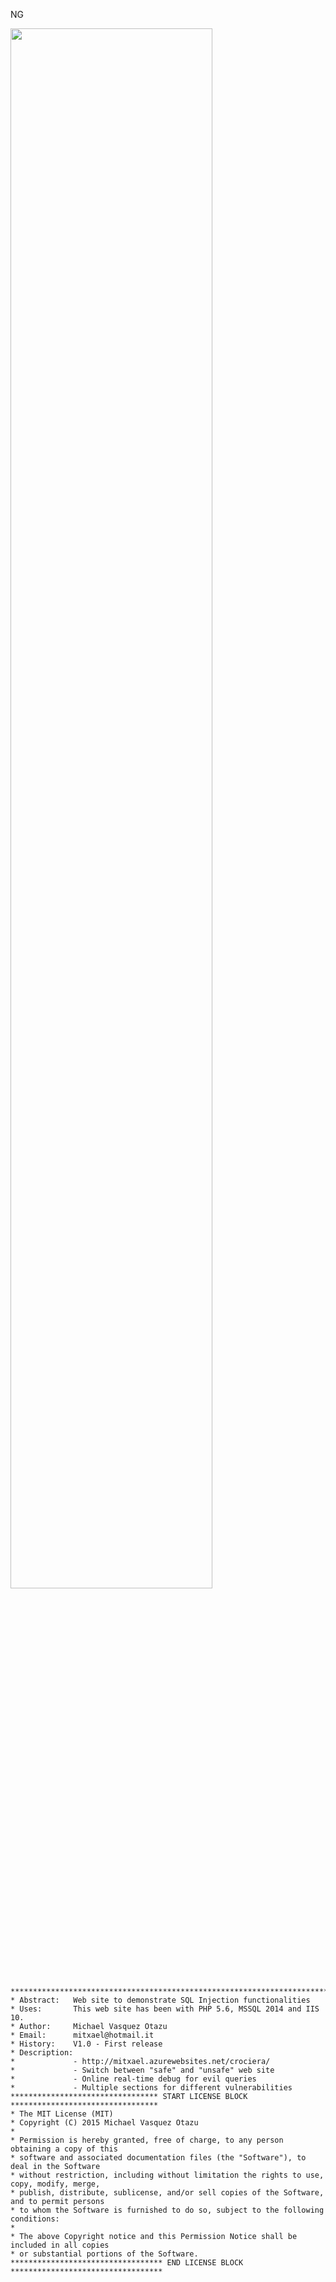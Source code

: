 NG<p align="left">
<img width="80%" height="80%" src="https://github.com/mitxael/sql-injection-site/blob/master/screenshot.PNG">
   
    ***************************************************************************************
    * Abstract:   Web site to demonstrate SQL Injection functionalities
    * Uses:       This web site has been with PHP 5.6, MSSQL 2014 and IIS 10.
    * Author:     Michael Vasquez Otazu
    * Email:      mitxael@hotmail.it
    * History:    V1.0 - First release
    * Description:
    *             - http://mitxael.azurewebsites.net/crociera/
    *             - Switch between "safe" and "unsafe" web site 
    *             - Online real-time debug for evil queries
    *             - Multiple sections for different vulnerabilities
    ********************************* START LICENSE BLOCK *********************************
    * The MIT License (MIT)
    * Copyright (C) 2015 Michael Vasquez Otazu
    *
    * Permission is hereby granted, free of charge, to any person obtaining a copy of this 
    * software and associated documentation files (the "Software"), to deal in the Software 
    * without restriction, including without limitation the rights to use, copy, modify, merge, 
    * publish, distribute, sublicense, and/or sell copies of the Software, and to permit persons 
    * to whom the Software is furnished to do so, subject to the following conditions:
    * 
    * The above Copyright notice and this Permission Notice shall be included in all copies 
    * or substantial portions of the Software.
    ********************************** END LICENSE BLOCK **********************************


